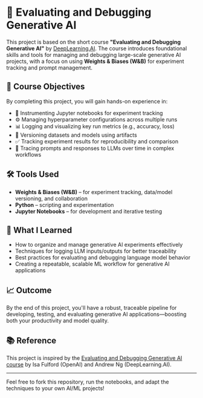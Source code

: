 # 🧪 Evaluating and Debugging Generative AI

This project is based on the short course **"Evaluating and Debugging Generative AI"** by [DeepLearning.AI](https://www.deeplearning.ai/). The course introduces foundational skills and tools for managing and debugging large-scale generative AI projects, with a focus on using **Weights & Biases (W&B)** for experiment tracking and prompt management.

## 🚀 Course Objectives

By completing this project, you will gain hands-on experience in:

- 📓 Instrumenting Jupyter notebooks for experiment tracking
- ⚙️ Managing hyperparameter configurations across multiple runs
- 📊 Logging and visualizing key run metrics (e.g., accuracy, loss)
- 🧬 Versioning datasets and models using artifacts
- ✅ Tracking experiment results for reproducibility and comparison
- 🤖 Tracing prompts and responses to LLMs over time in complex workflows

## 🛠️ Tools Used

- **Weights & Biases (W&B)** – for experiment tracking, data/model versioning, and collaboration
- **Python** – scripting and experimentation
- **Jupyter Notebooks** – for development and iterative testing

## 🧠 What I Learned

- How to organize and manage generative AI experiments effectively
- Techniques for logging LLM inputs/outputs for better traceability
- Best practices for evaluating and debugging language model behavior
- Creating a repeatable, scalable ML workflow for generative AI applications


## 📈 Outcome

By the end of this project, you'll have a robust, traceable pipeline for developing, testing, and evaluating generative AI applications—boosting both your productivity and model quality.

## 📚 Reference

This project is inspired by the [Evaluating and Debugging Generative AI course](https://www.deeplearning.ai/short-courses/evaluating-and-debugging-generative-ai/) by Isa Fulford (OpenAI) and Andrew Ng (DeepLearning.AI).

---

Feel free to fork this repository, run the notebooks, and adapt the techniques to your own AI/ML projects!



